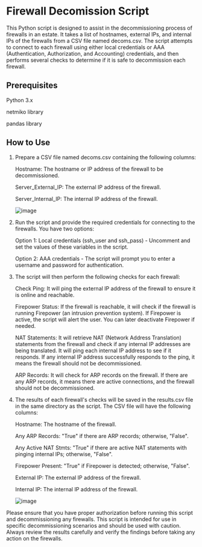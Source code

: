 # Firewall Decomission Script

This Python script is designed to assist in the decommissioning process of firewalls in an estate. It takes a list of hostnames, external IPs, and internal IPs of the firewalls from a CSV file named decoms.csv. The script attempts to connect to each firewall using either local credentials or AAA (Authentication, Authorization, and Accounting) credentials, and then performs several checks to determine if it is safe to decommission each firewall.

## Prerequisites
Python 3.x

netmiko library

pandas library

## How to Use
1) Prepare a CSV file named decoms.csv containing the following columns:

   Hostname: The hostname or IP address of the firewall to be decommissioned.
   
   Server_External_IP: The external IP address of the firewall.
   
   Server_Internal_IP: The internal IP address of the firewall.

   ![image](https://github.com/JamesRASmith/Python-Scripts/assets/57868272/24ec2d77-4ec3-495f-aa56-8b29573b4efc)

2) Run the script and provide the required credentials for connecting to the firewalls. You have two options:

    Option 1: Local credentials (ssh_user and ssh_pass) - Uncomment and set the values of these variables in the script.
   
    Option 2: AAA credentials - The script will prompt you to enter a username and password for authentication.
   
3) The script will then perform the following checks for each firewall:

    Check Ping: It will ping the external IP address of the firewall to ensure it is online and reachable.

    Firepower Status: If the firewall is reachable, it will check if the firewall is running Firepower (an intrusion prevention system). If Firepower is active, the script will alert the user. You can later deactivate Firepower if needed.

    NAT Statements: It will retrieve NAT (Network Address Translation) statements from the firewall and check if any internal IP addresses are being translated. It will ping each internal IP address to see if it responds. If any internal IP address successfully responds to the ping, it means the firewall should not be decommissioned.

    ARP Records: It will check for ARP records on the firewall. If there are any ARP records, it means there are active connections, and the firewall should not be decommissioned.

4) The results of each firewall's checks will be saved in the results.csv file in the same directory as the script. The CSV file will have the following columns:

    Hostname: The hostname of the firewall.
   
    Any ARP Records: "True" if there are ARP records; otherwise, "False".

    Any Active NAT Stmts: "True" if there are active NAT statements with pinging internal IPs; otherwise, "False".

    Firepower Present: "True" if Firepower is detected; otherwise, "False".

    External IP: The external IP address of the firewall.

    Internal IP: The internal IP address of the firewall.

    ![image](https://github.com/JamesRASmith/Python-Scripts/assets/57868272/f16a4472-e9f6-4649-a1fe-733e69961cff)

Please ensure that you have proper authorization before running this script and decommissioning any firewalls. This script is intended for use in specific decommissioning scenarios and should be used with caution. Always review the results carefully and verify the findings before taking any action on the firewalls.
